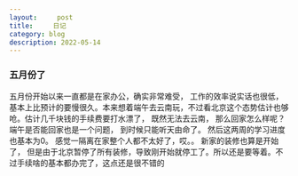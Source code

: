 ```yaml
---
layout:     post
title:     日记
category: blog
description: 2022-05-14
---
```


### 五月份了
  五月份开始以来一直都是在家办公，确实非常难受， 工作的效率说实话也很低，基本上比预计的要慢很久。本来想着端午去云南玩，不过看北京这个态势估计也够呛。估计几千块钱的手续费要打水漂了， 既然无法去云南， 那么回家怎么样呢？ 端午是否能回家也是一个问题， 到时候只能听天由命了。 然后这两周的学习进度也基本为0。 感觉一隔离在家整个人都不太好了，哎。。
  新家的装修也算是开始了， 但是由于北京暂停了所有装修，导致刚开始就停工了。所以还是要等着。不过手续啥的基本都办完了，这点还是很不错的


